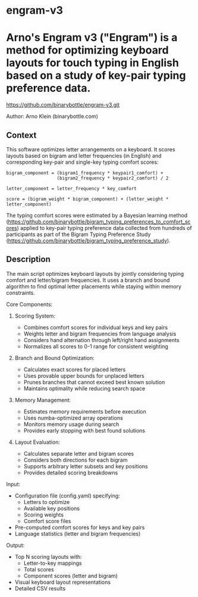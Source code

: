 # engram-v3
Arno's Engram v3 ("Engram") is a method for optimizing keyboard layouts 
for touch typing in English based on a study of key-pair typing preference data.
===================================================================

https://github.com/binarybottle/engram-v3.git

Author: Arno Klein (binarybottle.com)

## Context
This software optimizes letter arrangements on a keyboard.
It scores layouts based on bigram and letter frequencies (in English) 
and corresponding key-pair and single-key typing comfort scores:

    bigram_component = (bigram1_frequency * keypair1_comfort) + 
                       (bigram2_frequency * keypair2_comfort) / 2

    letter_component = letter_frequency * key_comfort

    score = (bigram_weight * bigram_component) + (letter_weight * letter_component)

The typing comfort scores were estimated by a Bayesian learning method
(https://github.com/binarybottle/bigram_typing_preferences_to_comfort_scores)
applied to key-pair typing preference data collected from hundreds of participants 
as part of the Bigram Typing Preference Study (https://github.com/binarybottle/bigram_typing_preference_study).

## Description
The main script optimizes keyboard layouts by jointly considering typing comfort 
and letter/bigram frequencies. It uses a branch and bound algorithm to find optimal 
letter placements while staying within memory constraints.

Core Components:

1. Scoring System:
   - Combines comfort scores for individual keys and key pairs
   - Weights letter and bigram frequencies from language analysis
   - Considers hand alternation through left/right hand assignments
   - Normalizes all scores to 0-1 range for consistent weighting

2. Branch and Bound Optimization:
   - Calculates exact scores for placed letters
   - Uses provable upper bounds for unplaced letters
   - Prunes branches that cannot exceed best known solution
   - Maintains optimality while reducing search space

3. Memory Management:
   - Estimates memory requirements before execution
   - Uses numba-optimized array operations
   - Monitors memory usage during search
   - Provides early stopping with best found solutions

4. Layout Evaluation:
   - Calculates separate letter and bigram scores
   - Considers both directions for each bigram
   - Supports arbitrary letter subsets and key positions
   - Provides detailed scoring breakdowns

Input:

- Configuration file (config.yaml) specifying:
  - Letters to optimize
  - Available key positions
  - Scoring weights
  - Comfort score files
- Pre-computed comfort scores for keys and key pairs
- Language statistics (letter and bigram frequencies)

Output:

- Top N scoring layouts with:
  - Letter-to-key mappings
  - Total scores
  - Component scores (letter and bigram)
- Visual keyboard layout representations
- Detailed CSV results
